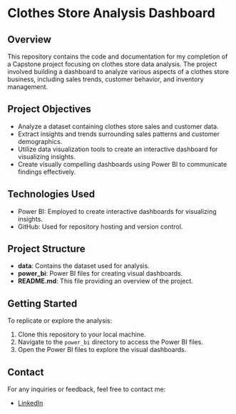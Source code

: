 # Clothes Store Analysis Dashboard

## Overview
This repository contains the code and documentation for my completion of a Capstone project focusing on clothes store data analysis. The project involved building a dashboard to analyze various aspects of a clothes store business, including sales trends, customer behavior, and inventory management.

## Project Objectives
- Analyze a dataset containing clothes store sales and customer data.
- Extract insights and trends surrounding sales patterns and customer demographics.
- Utilize data visualization tools to create an interactive dashboard for visualizing insights.
- Create visually compelling dashboards using Power BI to communicate findings effectively.

## Technologies Used
- Power BI: Employed to create interactive dashboards for visualizing insights.
- GitHub: Used for repository hosting and version control.

## Project Structure
- **data**: Contains the dataset used for analysis.
- **power_bi**: Power BI files for creating visual dashboards.
- **README.md**: This file providing an overview of the project.

## Getting Started
To replicate or explore the analysis:

1. Clone this repository to your local machine.
2. Navigate to the `power_bi` directory to access the Power BI files.
3. Open the Power BI files to explore the visual dashboards.

## Contact
For any inquiries or feedback, feel free to contact me:
- [LinkedIn](www.linkedin.com/in/amr-zidan-7871831a4)
